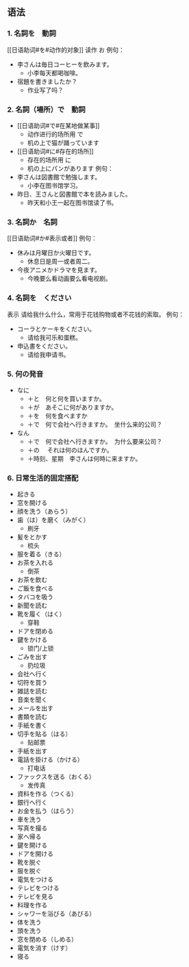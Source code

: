 ## 语法
### 1. 名詞を　動詞
[[日语助词#を#动作的对象]]
读作 お
例句：
- 李さんは毎日コーヒーを飲みます。
	- 小李每天都喝咖啡。
- 宿題を書きましたか？
	- 作业写了吗？
### 2. 名詞（場所）で　動詞
- [[日语助词#で#在某地做某事]]
	- 动作进行的场所用 で
	- 机の上で猫が踊っています
- [[日语助词#に#存在的场所]]
	- 存在的场所用 に
	- 机の上にパンがあります
例句：
- 李さんは図書館で勉強します。
	- 小李在图书馆学习。
- 昨日、王さんと図書館で本を読みました。
	- 昨天和小王一起在图书馆读了书。
### 3. 名詞か　名詞
[[日语助词#か#表示或者]]
例句：
- 休みは月曜日か火曜日です。
	- 休息日是周一或者周二。
- 今夜アニメかドラマを見ます。
	- 今晚要么看动画要么看电视剧。
### 4. 名詞を　ください
表示 请给我什么什么，常用于花钱购物或者不花钱的索取。
例句：
- コーラとケーキをください。
	- 请给我可乐和蛋糕。
- 申込書をください。
	- 请给我申请书。
### 5. 何の発音
- なに
	- ＋と　何と何を買いますか。
	- ＋が　あそこに何がありますか。
	- ＋を　何を食べますか
	- ＋で　何で会社へ行きますか。　坐什么来的公司？
- なん
	- ＋で　何で会社へ行きますか。　为什么要来公司？
	- ＋の 　それは何のほんですか。
	- ＋時刻、星期　李さんは何時に来ますか。
### 6. 日常生活的固定搭配
- 起きる
- 窓を開ける
- 顔を洗う（あらう）
- 歯（は）を磨く（みがく）
	- 刷牙
- 髪をとかす
	- 梳头
- 服を着る（きる）
- お茶を入れる
	- 倒茶
- お茶を飲む
- ご飯を食べる
- タバコを吸う
- 新聞を読む
- 靴を履く（はく）
	- 穿鞋
- ドアを閉める
- 鍵をかける
	- 锁门/上锁
- ごみを出す
	- 扔垃圾
- 会社へ行く
- 切符を買う
- 雑誌を読む
- 音楽を聞く
- メールを出す
- 書類を読む
- 手紙を書く
- 切手を貼る（はる）
	- 贴邮票
- 手紙を出す
- 電話を掛ける（かける）
	- 打电话
- ファックスを送る（おくる）
	- 发传真
- 資料を作る（つくる）
- 銀行へ行く
- お金を払う（はらう）
- 車を洗う
- 写真を撮る
- 家へ帰る
- 鍵を開ける
- ドアを開ける
- 靴を脱ぐ
- 服を脱ぐ
- 電気をつける
- テレビをつける
- テレビを見る
- 料理を作る
- シャワーを浴びる（あびる）
- 体を洗う
- 頭を洗う
- 窓を閉める（しめる）
- 電気を消す（けす）
- 寝る